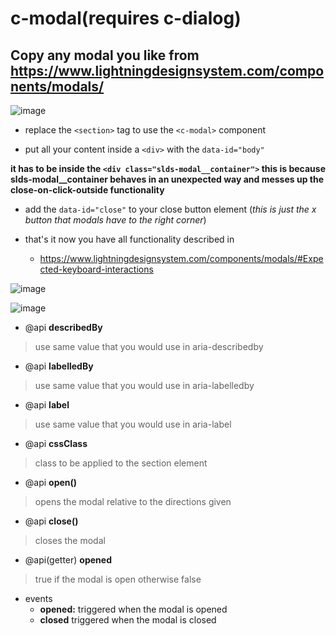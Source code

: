 # c-modal(requires c-dialog)

## Copy any modal you like from https://www.lightningdesignsystem.com/components/modals/

![image](https://user-images.githubusercontent.com/68650314/140563798-2f8328fa-ee3e-4b05-b528-56790e3d8a15.png)

* replace the `<section>` tag to use the `<c-modal>` component

* put all your content inside a `<div>` with the `data-id="body"`

**it has to be inside the `<div class="slds-modal__container">` this is because slds-modal__container behaves in an unexpected way and messes up the close-on-click-outside functionality**

* add the `data-id="close"` to your close button element (_this is just the x button that modals have to the right corner_)

* that's it now you have all functionality described in
  * https://www.lightningdesignsystem.com/components/modals/#Expected-keyboard-interactions
 
![image](https://user-images.githubusercontent.com/68650314/140575582-c8b2da62-6e1a-4058-9622-ad83915669b1.png)


![image](https://user-images.githubusercontent.com/68650314/140564038-13d7e469-a871-4146-8fca-fb6cfd374d3d.png)

* @api **describedBy**

> use same value that you would use in aria-describedby

* @api **labelledBy**

> use same value that you would use in aria-labelledby

* @api **label**

> use same value that you would use in aria-label

* @api **cssClass**

> class to be applied to the section element

* @api **open()**

> opens the modal relative to the directions given

* @api **close()**

> closes the modal

* @api(getter) **opened**

> true if the modal is open otherwise false

* events
  * **opened:** triggered when the modal is opened
  * **closed** triggered when the modal is closed
